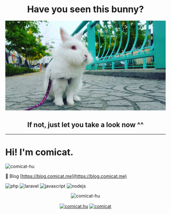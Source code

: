 <h1 align="center">Have you seen this bunny?</h1>

![miko](https://raw.githubusercontent.com/comicat-hu/comicat-hu/master/img/miko.jpg)

<h2 align="center">If not, just let you take a look now ^^</h2>

<hr>

<h1 align="left">Hi! I'm comicat.</h1>

<p align="left"> <img src="https://komarev.com/ghpvc/?username=comicat-hu" alt="comicat-hu" /> </p>

📝 Blog [https://blog.comicat.me](https://blog.comicat.me)

<p align="left">
    <img src="https://konpa.github.io/devicon/devicon.git/icons/php/php-original.svg" alt="php" width="30" height="30"/>
    <img src="https://konpa.github.io/devicon/devicon.git/icons/laravel/laravel-plain-wordmark.svg" alt="laravel" width="30" height="30"/>
    <img src="https://konpa.github.io/devicon/devicon.git/icons/javascript/javascript-original.svg" alt="javascript" width="30" height="30"/>
    <img src="https://konpa.github.io/devicon/devicon.git/icons/nodejs/nodejs-original-wordmark.svg" alt="nodejs" width="30" height="30"/>
</p>

<p align="center">
    <!-- https://github.com/anuraghazra/github-readme-stats -->
    <img src="https://github-readme-stats.vercel.app/api?username=comicat-hu&show_icons=true&hide=stars,contribs&theme=tokyonight" alt="comicat-hu" /> 
</p>

<p align="center">
    <a href="https://fb.com/comicat.hu" target="blank"><img align="center" src="https://cdn.jsdelivr.net/npm/simple-icons@3.0.1/icons/facebook.svg" alt="comicat.hu" height="30" width="30" /></a>
    <a href="https://t.me/comicat" target="blank"><img align="center" src="https://cdn.jsdelivr.net/npm/simple-icons@3.0.1/icons/telegram.svg" alt="comicat" height="30" width="30" /></a>
</p>

